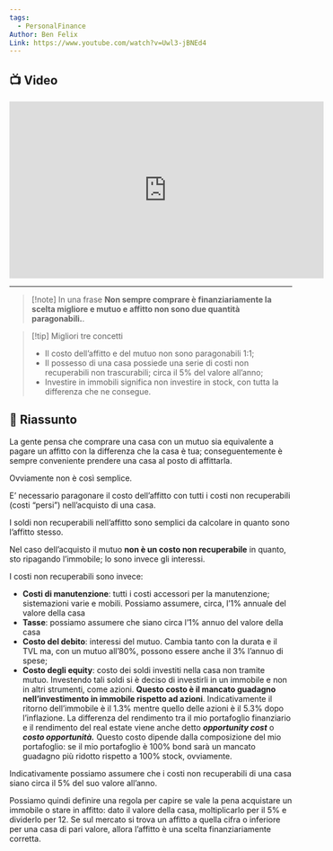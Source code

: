 ```yaml
---
tags:
  - PersonalFinance
Author: Ben Felix
Link: https://www.youtube.com/watch?v=Uwl3-jBNEd4
---
```

## 📺 Video
<div class="iframe-container">
  <iframe width="560" height="315" src="https://www.youtube.com/embed/Uwl3-jBNEd4" title="YouTube video player" frameborder="0" allow="accelerometer; autoplay; clipboard-write; encrypted-media; gyroscope; picture-in-picture" allowfullscreen></iframe>
</div>

---

> [!note] In una frase
> **Non sempre comprare è finanziariamente la scelta migliore e mutuo e affitto non sono due quantità paragonabili.**.

> [!tip] Migliori tre concetti
> - Il costo dell’affitto e del mutuo non sono paragonabili 1:1;
> - Il possesso di una casa possiede una serie di costi non recuperabili non trascurabili; circa il 5% del valore all’anno;
> - Investire in immobili significa non investire in stock, con tutta la differenza che ne consegue.

## 📒 Riassunto
La gente pensa che comprare una casa con un mutuo sia equivalente a pagare un affitto con la differenza che la casa è tua; conseguentemente è sempre conveniente prendere una casa al posto di affittarla.

Ovviamente non è così semplice.

E’ necessario paragonare il costo dell’affitto con tutti i costi non recuperabili (costi “persi”) nell’acquisto di una casa.

I soldi non recuperabili nell’affitto sono semplici da calcolare in quanto sono l’affitto stesso.

Nel caso dell’acquisto il mutuo **non è un costo non recuperabile** in quanto, sto ripagando l’immobile; lo sono invece gli interessi.

I costi non recuperabili sono invece:

-   **Costi di manutenzione**: tutti i costi accessori per la manutenzione; sistemazioni varie e mobili. Possiamo assumere, circa, l’1% annuale del valore della casa
-   **Tasse**: possiamo assumere che siano circa l’1% annuo del valore della casa
- **Costo del debito**: interessi del mutuo. Cambia tanto con la durata e il TVL ma, con un mutuo all’80%, possono essere anche il 3% l’annuo di spese;
-   **Costo degli equity**: costo dei soldi investiti nella casa non tramite mutuo. Investendo tali soldi si è deciso di investirli in un immobile e non in altri strumenti, come azioni. **Questo costo è il mancato guadagno nell’investimento in immobile rispetto ad azioni**. Indicativamente il ritorno dell’immobile è il 1.3% mentre quello delle azioni è il 5.3% dopo l’inflazione. La differenza del rendimento tra il mio portafoglio finanziario e il rendimento del real estate viene anche detto _**opportunity cost**_ o _**costo opportunità.**_ Questo costo dipende dalla composizione del mio portafoglio: se il mio portafoglio è 100% bond sarà un mancato guadagno più ridotto rispetto a 100% stock, ovviamente.

Indicativamente possiamo assumere che i costi non recuperabili di una casa siano circa il 5% del suo valore all’anno.

Possiamo quindi definire una regola per capire se vale la pena acquistare un immobile o stare in affitto: dato il valore della casa, moltiplicarlo per il 5% e dividerlo per 12. Se sul mercato si trova un affitto a quella cifra o inferiore per una casa di pari valore, allora l’affitto è una scelta finanziariamente corretta.